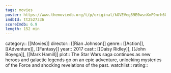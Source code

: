 ```yaml
---
tags: movies
poster: https://www.themoviedb.org/t/p/original/kOVEVeg59E0wsnXmF9nrh6OmWII.jpg
imdbId: tt2527336
scoreImdb: 6.9
length: 152 min
---
```


category:: [[Movies]]
director:: [[Rian Johnson]]
genre:: [[Action]], [[Adventure]], [[Fantasy]]
year:: 2017
cast:: [[Daisy Ridley]], [[John Boyega]], [[Mark Hamill]]
plot:: The Star Wars saga continues as new heroes and galactic legends go on an epic adventure, unlocking mysteries of the Force and shocking revelations of the past.
watchlist::
rating::
